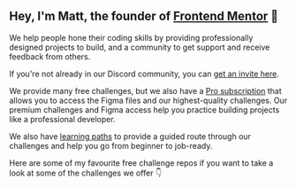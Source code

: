 ## Hey, I'm Matt, the founder of [Frontend Mentor](https://www.frontendmentor.io/) 👋

We help people hone their coding skills by providing professionally designed projects to build, and a community to get support and receive feedback from others.

If you're not already in our Discord community, you can [get an invite here](https://www.frontendmentor.io/community).

We provide many free challenges, but we also have a [Pro subscription](https://www.frontendmentor.io/pro) that allows you to access the Figma files and our highest-quality challenges. Our premium challenges and Figma access help you practice building projects like a professional developer.

We also have [learning paths](https://www.frontendmentor.io/learning-paths) to provide a guided route through our challenges and help you go from beginner to job-ready.

Here are some of my favourite free challenge repos if you want to take a look at some of the challenges we offer 👇
